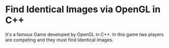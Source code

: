 # Find Identical Images via OpenGL in C++
It's a famous Game developed by OpenGL in C++. In this game two players are competing and they must find Identical Images. 
